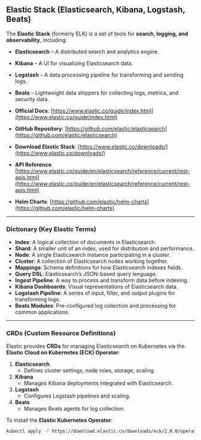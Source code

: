 ## Elastic Stack (Elasticsearch, Kibana, Logstash, Beats)

The **Elastic Stack** (formerly ELK) is a set of tools for **search, logging, and observability**, including:
- **Elasticsearch** – A distributed search and analytics engine.
- **Kibana** – A UI for visualizing Elasticsearch data.
- **Logstash** – A data processing pipeline for transforming and sending logs.
- **Beats** – Lightweight data shippers for collecting logs, metrics, and security data.

- **Official Docs**: [https://www.elastic.co/guide/index.html](https://www.elastic.co/guide/index.html)
- **GitHub Repository**: [https://github.com/elastic/elasticsearch](https://github.com/elastic/elasticsearch)
- **Download Elastic Stack**: [https://www.elastic.co/downloads/](https://www.elastic.co/downloads/)
- **API Reference**: [https://www.elastic.co/guide/en/elasticsearch/reference/current/rest-apis.html](https://www.elastic.co/guide/en/elasticsearch/reference/current/rest-apis.html)
- **Helm Charts**: [https://github.com/elastic/helm-charts](https://github.com/elastic/helm-charts)

---

### Dictionary (Key Elastic Terms)

- **Index**: A logical collection of documents in Elasticsearch.
- **Shard**: A smaller unit of an index, used for distribution and performance.
- **Node**: A single Elasticsearch instance participating in a cluster.
- **Cluster**: A collection of Elasticsearch nodes working together.
- **Mappings**: Schema definitions for how Elasticsearch indexes fields.
- **Query DSL**: Elasticsearch’s JSON-based query language.
- **Ingest Pipeline**: A way to process and transform data before indexing.
- **Kibana Dashboards**: Visual representations of Elasticsearch data.
- **Logstash Pipeline**: A series of input, filter, and output plugins for transforming logs.
- **Beats Modules**: Pre-configured log collection and processing for common applications.

---

### CRDs (Custom Resource Definitions)

Elastic provides **CRDs** for managing Elasticsearch on Kubernetes via the **Elastic Cloud on Kubernetes (ECK) Operator**:

1. **Elasticsearch**  
   - Defines cluster settings, node roles, storage, scaling.
2. **Kibana**  
   - Manages Kibana deployments integrated with Elasticsearch.
3. **Logstash**  
   - Configures Logstash pipelines and scaling.
4. **Beats**  
   - Manages Beats agents for log collection.

To install the **Elastic Kubernetes Operator**:
```sh
kubectl apply -f https://download.elastic.co/downloads/eck/2.8.0/operator.yaml
